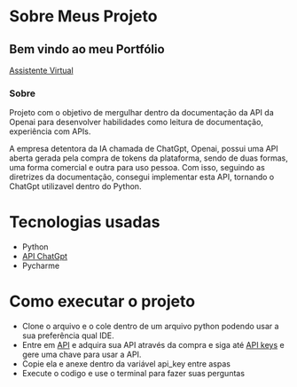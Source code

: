 # Sobre Meus Projeto
## Bem vindo ao meu Portfólio 
[Assistente Virtual](https://github.com/gabriellsantos485/Meus-Projetos/blob/main/Assistente.py)
### Sobre
Projeto com o objetivo de mergulhar dentro da documentação da API da Openai para desenvolver habilidades como leitura de documentação, experiência com APIs. 

A empresa detentora da IA chamada de ChatGpt, Openai, possui uma API aberta gerada pela compra de tokens da plataforma, sendo de duas formas, uma forma comercial e outra para uso pessoa. Com isso, seguindo as diretrizes da documentação, consegui implementar esta API, tornando o ChatGpt utilizavel dentro do Python. 

# Tecnologias usadas 
- Python
- [API ChatGpt](https://platform.openai.com/docs/api-reference/introduction)
- Pycharme

# Como executar o projeto
  - Clone o arquivo e o cole dentro de um arquivo python podendo usar a sua preferência qual IDE.
  - Entre em [API](https://platform.openai.com/account/billing/overview) e adquira sua API através da compra e siga até [API keys](https://platform.openai.com/api-keys) e gere uma chave para usar a API.
  - Copie ela e anexe dentro da variável api_key entre aspas
  - Execute o codigo e use o terminal para fazer suas perguntas 
  
